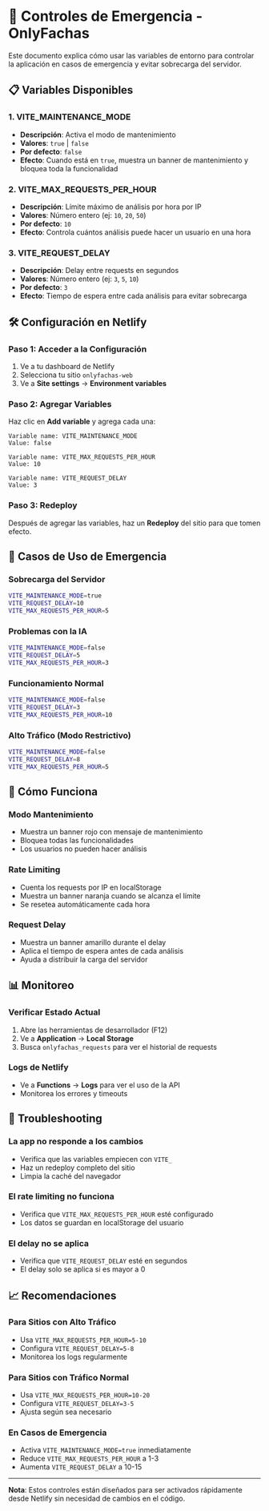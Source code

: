 # 🚨 Controles de Emergencia - OnlyFachas

Este documento explica cómo usar las variables de entorno para controlar la aplicación en casos de emergencia y evitar sobrecarga del servidor.

## 📋 Variables Disponibles

### 1. **VITE_MAINTENANCE_MODE**
- **Descripción**: Activa el modo de mantenimiento
- **Valores**: `true` | `false`
- **Por defecto**: `false`
- **Efecto**: Cuando está en `true`, muestra un banner de mantenimiento y bloquea toda la funcionalidad

### 2. **VITE_MAX_REQUESTS_PER_HOUR**
- **Descripción**: Límite máximo de análisis por hora por IP
- **Valores**: Número entero (ej: `10`, `20`, `50`)
- **Por defecto**: `10`
- **Efecto**: Controla cuántos análisis puede hacer un usuario en una hora

### 3. **VITE_REQUEST_DELAY**
- **Descripción**: Delay entre requests en segundos
- **Valores**: Número entero (ej: `3`, `5`, `10`)
- **Por defecto**: `3`
- **Efecto**: Tiempo de espera entre cada análisis para evitar sobrecarga

## 🛠️ Configuración en Netlify

### Paso 1: Acceder a la Configuración
1. Ve a tu dashboard de Netlify
2. Selecciona tu sitio `onlyfachas-web`
3. Ve a **Site settings** → **Environment variables**

### Paso 2: Agregar Variables
Haz clic en **Add variable** y agrega cada una:

```
Variable name: VITE_MAINTENANCE_MODE
Value: false

Variable name: VITE_MAX_REQUESTS_PER_HOUR  
Value: 10

Variable name: VITE_REQUEST_DELAY
Value: 3
```

### Paso 3: Redeploy
Después de agregar las variables, haz un **Redeploy** del sitio para que tomen efecto.

## 🚨 Casos de Uso de Emergencia

### Sobrecarga del Servidor
```bash
VITE_MAINTENANCE_MODE=true
VITE_REQUEST_DELAY=10
VITE_MAX_REQUESTS_PER_HOUR=5
```

### Problemas con la IA
```bash
VITE_MAINTENANCE_MODE=false
VITE_REQUEST_DELAY=5
VITE_MAX_REQUESTS_PER_HOUR=3
```

### Funcionamiento Normal
```bash
VITE_MAINTENANCE_MODE=false
VITE_REQUEST_DELAY=3
VITE_MAX_REQUESTS_PER_HOUR=10
```

### Alto Tráfico (Modo Restrictivo)
```bash
VITE_MAINTENANCE_MODE=false
VITE_REQUEST_DELAY=8
VITE_MAX_REQUESTS_PER_HOUR=5
```

## 🎯 Cómo Funciona

### Modo Mantenimiento
- Muestra un banner rojo con mensaje de mantenimiento
- Bloquea todas las funcionalidades
- Los usuarios no pueden hacer análisis

### Rate Limiting
- Cuenta los requests por IP en localStorage
- Muestra un banner naranja cuando se alcanza el límite
- Se resetea automáticamente cada hora

### Request Delay
- Muestra un banner amarillo durante el delay
- Aplica el tiempo de espera antes de cada análisis
- Ayuda a distribuir la carga del servidor

## 📊 Monitoreo

### Verificar Estado Actual
1. Abre las herramientas de desarrollador (F12)
2. Ve a **Application** → **Local Storage**
3. Busca `onlyfachas_requests` para ver el historial de requests

### Logs de Netlify
- Ve a **Functions** → **Logs** para ver el uso de la API
- Monitorea los errores y timeouts

## 🔧 Troubleshooting

### La app no responde a los cambios
- Verifica que las variables empiecen con `VITE_`
- Haz un redeploy completo del sitio
- Limpia la caché del navegador

### El rate limiting no funciona
- Verifica que `VITE_MAX_REQUESTS_PER_HOUR` esté configurado
- Los datos se guardan en localStorage del usuario

### El delay no se aplica
- Verifica que `VITE_REQUEST_DELAY` esté en segundos
- El delay solo se aplica si es mayor a 0

## 📈 Recomendaciones

### Para Sitios con Alto Tráfico
- Usa `VITE_MAX_REQUESTS_PER_HOUR=5-10`
- Configura `VITE_REQUEST_DELAY=5-8`
- Monitorea los logs regularmente

### Para Sitios con Tráfico Normal
- Usa `VITE_MAX_REQUESTS_PER_HOUR=10-20`
- Configura `VITE_REQUEST_DELAY=3-5`
- Ajusta según sea necesario

### En Casos de Emergencia
- Activa `VITE_MAINTENANCE_MODE=true` inmediatamente
- Reduce `VITE_MAX_REQUESTS_PER_HOUR` a 1-3
- Aumenta `VITE_REQUEST_DELAY` a 10-15

---

**Nota**: Estos controles están diseñados para ser activados rápidamente desde Netlify sin necesidad de cambios en el código.
